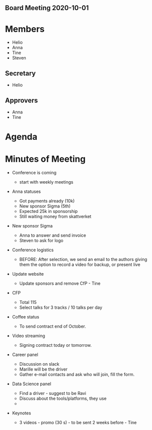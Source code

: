 Board Meeting 2020-10-01
------------------------

# Members
* Helio
* Anna
* Tine
* Steven

## Secretary
* Helio

## Approvers
* Anna
* Tine

# Agenda


# Minutes of Meeting
* Conference is coming
  - start with weekly meetings

* Anna statuses
  - Got payments already (10k)
  - New sponsor Sigma (5th)
  - Expected 25k in sponsorship
  - Still waiting money from skattverket
  
* New sponsor Sigma
  - Anna to answer and send invoice
  - Steven to ask for logo
  
* Conference logistics
  - BEFORE: After selection, we send an email to the authors giving them the option to record a video for backup, or present live
  
  
* Update website
  - Update sponsors and remove CfP - Tine
  
* CFP
  - Total 115
  - Select talks for 3 tracks / 10 talks per day

* Coffee status
  - To send contract end of October.
  
* Video streaming
  - Signing contract today or tomorrow.
  
* Career panel
  - Discussion on slack
  - Marille will be the driver
  - Gather e-mail contacts and ask who will join, fill the form.

* Data Science panel
  - Find a driver - suggest to be Ravi
  - Discuss about the tools/platforms, they use
  - 

* Keynotes
  - 3 videos - promo (30 s) - to be sent 2 weeks before - Tine

